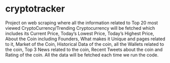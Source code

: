 # cryptotracker
Project on web scraping where all the information related to Top 20 most viewed CryptoCurrency/Trending Cryptocurrency will be fetched which includes its Current Price, Today’s Lowest Price, Today’s Highest Price, About the Coin including Founders, What makes it Unique and pages related to it, Market of the Coin, Historical Data of the coin, all the Wallets related to the coin, Top 3 News related to the coin, Recent Tweets about the coin and Rating of the coin. All the data will be fetched each time we run the code.
